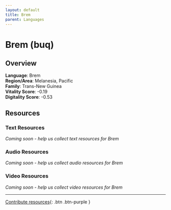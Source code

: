 ```yaml
---
layout: default
title: Brem
parent: Languages
---
```


# Brem (buq)

## Overview

**Language**: Brem  
**Region/Area**: Melanesia, Pacific  
**Family**: Trans-New Guinea  
**Vitality Score**: -0.19  
**Digitality Score**: -0.53  

## Resources

### Text Resources
*Coming soon - help us collect text resources for Brem*

### Audio Resources
*Coming soon - help us collect audio resources for Brem*

### Video Resources
*Coming soon - help us collect video resources for Brem*

---

[Contribute resources](https://fairtrain.github.io/){: .btn .btn-purple }
